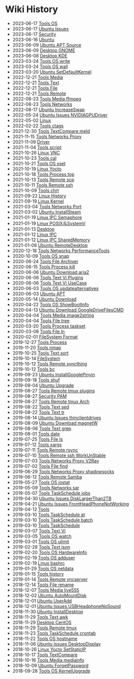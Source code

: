 # Wiki History

- 2023-06-17        [Tools OS](/0122_Tools_OS)
- 2023-06-17        [Ubuntu Issues](/0121_Ubuntu_Issues)
- 2023-06-17        [Security](/0123_Security)
- 2023-06-16        [Ubuntu](/0120_Ubuntu)
- 2023-06-09        [Ubuntu APT Source](/0119_Ubuntu_APT_Source)
- 2023-06-09        [Desktop GNOME](/0118_Desktop_GNOME)
- 2023-06-08        [Desktop KDE](/0117_Desktop_KDE)
- 2023-03-24        [Tools OS write](/0116_Tools_OS_write)
- 2023-03-24        [Tools OS wall](/0115_Tools_OS_wall)
- 2023-03-20        [Ubuntu SetDefaultKernel](/0114_Ubuntu_SetDefaultKernel)
- 2022-12-21        [Tools Media](/0076_Tools_Media)
- 2022-12-21        [Tools Text](/0078_Tools_Text)
- 2022-12-21        [Tools File](/0077_Tools_File)
- 2022-12-21        [Tools Remote](/0075_Tools_Remote)
- 2022-08-23        [Tools Media ffmpeg](/0002_Tools_Media_ffmpeg)
- 2022-08-23        [Tools Networks](/0060_Tools_Networks)
- 2022-08-17        [Ubuntu IncreaseSwap](/0083_Ubuntu_IncreaseSwap)
- 2022-05-24        [Ubuntu Issues NVIDIAGPUDriver](/0110_Ubuntu_Issues_NVIDIAGPUDriver)
- 2022-05-02        [Linux](/0001_Linux)
- 2022-02-22        [Tools ctags](/0003_Tools_ctags)
- 2021-12-30        [Tools TextCompare meld](/0004_Tools_TextCompare_meld)
- 2021-11-15        [Tools Networks Proxy](/0080_Tools_Networks_Proxy)
- 2021-11-09        [Driver](/0005_Driver)
- 2021-11-04        [Tools script](/0006_Tools_script)
- 2021-10-26        [Linux VNC](/0105_Linux_VNC)
- 2021-10-23        [Tools cal](/0007_Tools_cal)
- 2021-10-21        [Tools OS xset](/0008_Tools_OS_xset)
- 2021-10-19        [Linux Yocto](/0084_Linux_Yocto)
- 2021-10-18        [Tools Process top](/0009_Tools_Process_top)
- 2021-10-13        [Tools Remote scp](/0010_Tools_Remote_scp)
- 2021-10-11        [Tools Remote ssh](/0011_Tools_Remote_ssh)
- 2021-10-09        [Tools chrt](/0012_Tools_chrt)
- 2021-09-22        [Linux History](/0113_Linux_History)
- 2021-09-19        [Linux Kernel](/0013_Linux_Kernel)
- 2021-03-04        [Tools Networks Port](/0056_Tools_Networks_Port)
- 2021-03-02        [Ubuntu InstallSteam](/0063_Ubuntu_InstallSteam)
- 2021-01-19        [Linux IPC Semaphore](/0088_Linux_IPC_Semaphore)
- 2021-01-19        [Linux POSIX与SystemV](/0082_Linux_POSIX与SystemV)
- 2021-01-13        [Desktop](/0057_Desktop)
- 2021-01-12        [Linux IPC](/0086_Linux_IPC)
- 2021-01-12        [Linux IPC SharedMemory](/0087_Linux_IPC_SharedMemory)
- 2021-01-06        [Ubuntu RemoteDesktop](/0058_Ubuntu_RemoteDesktop)
- 2020-12-18        [Tools Networks PerformanceTools](/0106_Tools_Networks_PerformanceTools)
- 2020-10-09        [Tools OS snap](/0021_Tools_OS_snap)
- 2020-06-24        [Tools File Archiver](/0020_Tools_File_Archiver)
- 2020-06-15        [Tools Process kill](/0019_Tools_Process_kill)
- 2020-06-06        [Ubuntu Download aria2](/0091_Ubuntu_Download_aria2)
- 2020-06-06        [Tools Text Vi Plugins](/0017_Tools_Text_Vi_Plugins)
- 2020-06-06        [Tools Text Vi UseCase](/0018_Tools_Text_Vi_UseCase)
- 2020-06-03        [Tools OS updatealternatives](/0016_Tools_OS_updatealternatives)
- 2020-06-03        [Ubuntu APT](/0015_Ubuntu_APT)
- 2020-05-14        [Ubuntu Download](/0014_Ubuntu_Download)
- 2020-04-22        [Tools OS ShowBootInfo](/0061_Tools_OS_ShowBootInfo)
- 2020-04-13        [Ubuntu Download GoogleDriveFilesCMD](/0109_Ubuntu_Download_GoogleDriveFilesCMD)
- 2020-04-04        [Tools Media image2string](/0036_Tools_Media_image2string)
- 2020-04-04        [Tools File tree](/0035_Tools_File_tree)
- 2020-03-20        [Tools Process taskset](/0034_Tools_Process_taskset)
- 2020-03-08        [Tools File ln](/0033_Tools_File_ln)
- 2020-02-01        [FileSystem Format](/0081_FileSystem_Format)
- 2019-12-27        [Tools Process](/0032_Tools_Process)
- 2019-11-20        [Tools nmap](/0062_Tools_nmap)
- 2019-10-25        [Tools Text sort](/0031_Tools_Text_sort)
- 2019-10-14        [FileSystem](/0064_FileSystem)
- 2019-10-12        [Tools Remote syncthing](/0029_Tools_Remote_syncthing)
- 2019-10-12        [Tools bc](/0030_Tools_bc)
- 2019-09-23        [Ubuntu InstallGooglePinyin](/0090_Ubuntu_InstallGooglePinyin)
- 2019-09-18        [Tools shuf](/0028_Tools_shuf)
- 2019-09-04        [Ubuntu Upgrade](/0089_Ubuntu_Upgrade)
- 2019-08-27        [Tools Remote tmux plugins](/0112_Tools_Remote_tmux_plugins)
- 2019-08-27        [Security PAM](/0065_Security_PAM)
- 2019-08-27        [Tools Remote tmux Arch](/0111_Tools_Remote_tmux_Arch)
- 2019-08-22        [Tools Text sed](/0027_Tools_Text_sed)
- 2019-08-22        [Tools Text tr](/0026_Tools_Text_tr)
- 2019-08-14        [Ubuntu Issues thinclientdrives](/0092_Ubuntu_Issues_thinclientdrives)
- 2019-08-09        [Ubuntu Download magnetW](/0055_Ubuntu_Download_magnetW)
- 2019-08-06        [Tools Text grep](/0025_Tools_Text_grep)
- 2019-08-01        [Tools date](/0024_Tools_date)
- 2019-07-25        [Tools File ls](/0023_Tools_File_ls)
- 2019-07-12        [Tools xargs](/0022_Tools_xargs)
- 2019-07-11        [Tools Remote rsync](/0044_Tools_Remote_rsync)
- 2019-07-10        [Tools Remote ssh WorkUnStable](/0100_Tools_Remote_ssh_WorkUnStable)
- 2019-07-03        [Tools Networks Proxy V2Ray](/0066_Tools_Networks_Proxy_V2Ray)
- 2019-07-02        [Tools File find](/0043_Tools_File_find)
- 2019-06-29        [Tools Networks Proxy shadowsocks](/0067_Tools_Networks_Proxy_shadowsocks)
- 2019-06-12        [Tools Remote Samba](/0046_Tools_Remote_Samba)
- 2019-05-27        [Tools OS iostat](/0045_Tools_OS_iostat)
- 2019-05-09        [Tools Networks sar](/0048_Tools_Networks_sar)
- 2019-05-07        [Tools TaskSchedule jobs](/0047_Tools_TaskSchedule_jobs)
- 2019-04-30        [Ubuntu Issues DiskLargerThan2TB](/0099_Ubuntu_Issues_DiskLargerThan2TB)
- 2019-04-21        [Ubuntu Issues FrontHeadPhoneNotWorking](/0101_Ubuntu_Issues_FrontHeadPhoneNotWorking)
- 2019-04-12        [Tools](/0059_Tools)
- 2019-03-10        [Tools TaskSchedule at](/0037_Tools_TaskSchedule_at)
- 2019-03-10        [Tools TaskSchedule batch](/0038_Tools_TaskSchedule_batch)
- 2019-03-10        [Tools TaskSchedule](/0040_Tools_TaskSchedule)
- 2019-03-07        [Tools Text Vi](/0039_Tools_Text_Vi)
- 2019-03-05        [Tools OS watch](/0098_Tools_OS_watch)
- 2019-03-01        [Tools OS ulimit](/0041_Tools_OS_ulimit)
- 2019-02-28        [Tools Text json](/0042_Tools_Text_json)
- 2019-02-20        [Tools OS HardwareInfo](/0068_Tools_OS_HardwareInfo)
- 2019-02-19        [Tools OS adduser](/0069_Tools_OS_adduser)
- 2019-02-19        [Linux bashrc](/0102_Linux_bashrc)
- 2019-01-29        [Tools OS netdata](/0108_Tools_OS_netdata)
- 2019-01-15        [Tools history](/0049_Tools_history)
- 2019-01-14        [Tools Remote vncserver](/0103_Tools_Remote_vncserver)
- 2018-12-14        [Tools File rename](/0050_Tools_File_rename)
- 2018-12-07        [Tools Media live555](/0070_Tools_Media_live555)
- 2018-12-02        [Ubuntu AutoMountDisk](/0097_Ubuntu_AutoMountDisk)
- 2018-12-01        [Ubuntu UserAdd](/0104_Ubuntu_UserAdd)
- 2018-12-01        [Ubuntu Issues USBHeadphoneNoSound](/0096_Ubuntu_Issues_USBHeadphoneNoSound)
- 2018-11-30        [Ubuntu InstallDesktop](/0094_Ubuntu_InstallDesktop)
- 2018-11-29        [Tools Text awk](/0052_Tools_Text_awk)
- 2018-11-29        [Desktop CentOS](/0107_Desktop_CentOS)
- 2018-11-29        [Tools Remote tmux](/0051_Tools_Remote_tmux)
- 2018-11-23        [Tools TaskSchedule crontab](/0071_Tools_TaskSchedule_crontab)
- 2018-11-22        [Tools OS hostname](/0072_Tools_OS_hostname)
- 2018-11-06        [Ubuntu Issues DesktopDisplay](/0095_Ubuntu_Issues_DesktopDisplay)
- 2018-10-26        [Linux Yocto SetStaticIP](/0085_Linux_Yocto_SetStaticIP)
- 2018-10-17        [Tools TextCompare](/0054_Tools_TextCompare)
- 2018-10-16        [Tools Media mediainfo](/0053_Tools_Media_mediainfo)
- 2018-10-09        [Ubuntu ForgetPassword](/0093_Ubuntu_ForgetPassword)
- 2018-09-28        [Tools OS KernelUpgrade](/0073_Tools_OS_KernelUpgrade)
